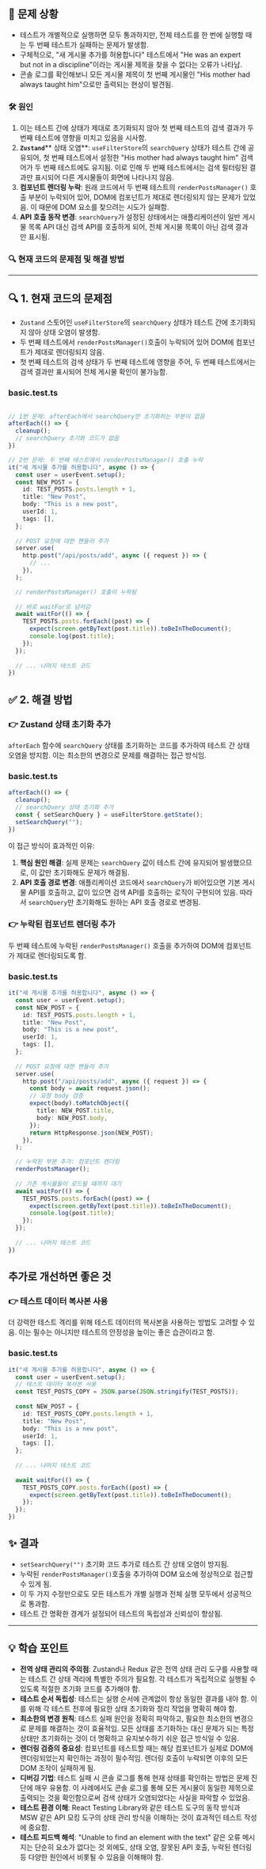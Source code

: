 ## 🚨 문제 상황<br>  
* 테스트가 개별적으로 실행하면 모두 통과하지만, 전체 테스트를 한 번에 실행할 때는 두 번째 테스트가 실패하는 문제가 발생함.  
* 구체적으로, "새 게시물 추가를 허용합니다" 테스트에서 "He was an expert but not in a discipline"이라는 게시물 제목을 찾을 수 없다는 오류가 나타남.  
* 콘솔 로그를 확인해보니 모든 게시물 제목이 첫 번째 게시물인 "His mother had always taught him"으로만 출력되는 현상이 발견됨.  
  
### **🛠 원인**<br>  
1. 이는 테스트 간에 상태가 제대로 초기화되지 않아 첫 번째 테스트의 검색 결과가 두 번째 테스트에 영향을 미치고 있음을 시사함.  
1. **`Zustand`**** 상태 오염**: `useFilterStore`의 `searchQuery` 상태가 테스트 간에 공유되어, 첫 번째 테스트에서 설정한 "His mother had always taught him" 검색어가 두 번째 테스트에도 유지됨. 이로 인해 두 번째 테스트에서는 검색 필터링된 결과만 표시되어 다른 게시물들이 화면에 나타나지 않음.  
1. **컴포넌트 렌더링 누락**: 원래 코드에서 두 번째 테스트의 `renderPostsManager()` 호출 부분이 누락되어 있어, DOM에 컴포넌트가 제대로 렌더링되지 않는 문제가 있었음. 이 때문에 DOM 요소를 찾으려는 시도가 실패함.  
1. **API 호출 동작 변경**: `searchQuery`가 설정된 상태에서는 애플리케이션이 일반 게시물 목록 API 대신 검색 API를 호출하게 되어, 전체 게시물 목록이 아닌 검색 결과만 표시됨.  
  
### **🔍 현재 코드의 문제점 및 해결 방법**<br>  
---  
## **🔍 1. 현재 코드의 문제점**<br>  
* `Zustand` 스토어인 `useFilterStore`의 `searchQuery` 상태가 테스트 간에 초기화되지 않아 상태 오염이 발생함.  
* 두 번째 테스트에서 `renderPostsManager()`호출이 누락되어 있어 DOM에 컴포넌트가 제대로 렌더링되지 않음.  
* 첫 번째 테스트의 검색 상태가 두 번째 테스트에 영향을 주어, 두 번째 테스트에서는 검색 결과만 표시되어 전체 게시물 확인이 불가능함.  
### **basic.test.ts**<br>  
```typescript  

// 1번 문제: afterEach에서 searchQuery만 초기화하는 부분이 없음
afterEach(() => {
  cleanup();
  // searchQuery 초기화 코드가 없음
})

// 2번 문제: 두 번째 테스트에서 renderPostsManager() 호출 누락
it("새 게시물 추가를 허용합니다", async () => {
  const user = userEvent.setup();
  const NEW_POST = {
    id: TEST_POSTS.posts.length + 1,
    title: "New Post",
    body: "This is a new post",
    userId: 1,
    tags: [],
  };
  
  // POST 요청에 대한 핸들러 추가
  server.use(
    http.post("/api/posts/add", async ({ request }) => {
      // ...
    }),
  );

  // renderPostsManager() 호출이 누락됨
  
  // 바로 waitFor로 넘어감
  await waitFor(() => {
    TEST_POSTS.posts.forEach((post) => {
      expect(screen.getByText(post.title)).toBeInTheDocument();
      console.log(post.title);
    });
  });
  
  // ... 나머지 테스트 코드
})  
```  
  
  
## **✅ 2. 해결 방법**<br>  
### **👉 Zustand 상태 초기화 추가**<br>  
`afterEach` 함수에 `searchQuery` 상태를 초기화하는 코드를 추가하여 테스트 간 상태 오염을 방지함. 이는 최소한의 변경으로 문제를 해결하는 접근 방식임.  
### **basic.test.ts**<br>  
```typescript  
afterEach(() => {
  cleanup();
  // searchQuery 상태 초기화 추가
  const { setSearchQuery } = useFilterStore.getState();
  setSearchQuery("");
})  
```  
이 접근 방식이 효과적인 이유:  
1. **핵심 원인 해결**: 실제 문제는 `searchQuery` 값이 테스트 간에 유지되어 발생했으므로, 이 값만 초기화해도 문제가 해결됨.  
1.  **API 호출 경로 변경**: 애플리케이션 코드에서 `searchQuery`가 비어있으면 기본 게시물 API를 호출하고, 값이 있으면 검색 API를 호출하는 로직이 구현되어 있음. 따라서 `searchQuery`만 초기화해도 원하는 API 호출 경로로 변경됨.  
  
### **👉 누락된 컴포넌트 렌더링 추가**<br>  
두 번째 테스트에 누락된 `renderPostsManager()` 호출을 추가하여 DOM에 컴포넌트가 제대로 렌더링되도록 함.  
### **basic.test.ts**<br>  
```typescript  
it("새 게시물 추가를 허용합니다", async () => {
  const user = userEvent.setup();
  const NEW_POST = {
    id: TEST_POSTS.posts.length + 1,
    title: "New Post",
    body: "This is a new post",
    userId: 1,
    tags: [],
  };
  
  // POST 요청에 대한 핸들러 추가
  server.use(
    http.post("/api/posts/add", async ({ request }) => {
      const body = await request.json();
      // 요청 body 검증
      expect(body).toMatchObject({
        title: NEW_POST.title,
        body: NEW_POST.body,
      });
      return HttpResponse.json(NEW_POST);
    }),
  );

  // 누락된 부분 추가: 컴포넌트 렌더링
  renderPostsManager();
  
  // 기존 게시물들이 로드될 때까지 대기
  await waitFor(() => {
    TEST_POSTS.posts.forEach((post) => {
      expect(screen.getByText(post.title)).toBeInTheDocument();
      console.log(post.title);
    });
  });
  
  // ... 나머지 테스트 코드
})  
```  
  
## 추가로 개선하면 좋은 것<br>  
### **👉 테스트 데이터 복사본 사용**<br>  
더 강력한 테스트 격리를 위해 테스트 데이터의 복사본을 사용하는 방법도 고려할 수 있음. 이는 필수는 아니지만 테스트의 안정성을 높이는 좋은 습관이라고 함.  
  
### **basic.test.ts**<br>  
```typescript  
it("새 게시물 추가를 허용합니다", async () => {
  const user = userEvent.setup();
  // 테스트 데이터 복사본 사용
  const TEST_POSTS_COPY = JSON.parse(JSON.stringify(TEST_POSTS));
  
  const NEW_POST = {
    id: TEST_POSTS_COPY.posts.length + 1,
    title: "New Post",
    body: "This is a new post",
    userId: 1,
    tags: [],
  };
  
  // ... 나머지 테스트 코드
  
  await waitFor(() => {
    TEST_POSTS_COPY.posts.forEach((post) => {
      expect(screen.getByText(post.title)).toBeInTheDocument();
    });
  });
})  
```  
  
## ✨ **결과**<br>  
* `setSearchQuery("")` 초기화 코드 추가로 테스트 간 상태 오염이 방지됨.  
* 누락된 `renderPostsManager()`호출을 추가하여 DOM 요소에 정상적으로 접근할 수 있게 됨.  
* 이 두 가지 수정만으로도 모든 테스트가 개별 실행과 전체 실행 모두에서 성공적으로 통과함.  
* 테스트 간 명확한 경계가 설정되어 테스트의 독립성과 신뢰성이 향상됨.  
  
---  
## 💡 **학습 포인트**<br>  
* **전역 상태 관리의 주의점**: Zustand나 Redux 같은 전역 상태 관리 도구를 사용할 때는 테스트 간 상태 격리에 특별한 주의가 필요함. 각 테스트가 독립적으로 실행될 수 있도록 적절한 초기화 코드를 추가해야 함.  
* **테스트 순서 독립성**: 테스트는 실행 순서에 관계없이 항상 동일한 결과를 내야 함. 이를 위해 각 테스트 전후에 필요한 상태 초기화와 정리 작업을 명확히 해야 함.  
* **최소한의 변경 원칙**: 테스트 실패 원인을 정확히 파악하고, 필요한 최소한의 변경으로 문제를 해결하는 것이 효율적임. 모든 상태를 초기화하는 대신 문제가 되는 특정 상태만 초기화하는 것이 더 명확하고 유지보수하기 쉬운 접근 방식일 수 있음.  
* **렌더링 검증의 중요성**: 컴포넌트를 테스트할 때는 해당 컴포넌트가 실제로 DOM에 렌더링되었는지 확인하는 과정이 필수적임. 렌더링 호출이 누락되면 이후의 모든 DOM 조작이 실패하게 됨.  
* **디버깅 기법**: 테스트 실패 시 콘솔 로그를 통해 현재 상태를 확인하는 방법은 문제 진단에 매우 유용함. 이 사례에서도 콘솔 로그를 통해 모든 게시물이 동일한 제목으로 출력되는 것을 확인함으로써 검색 상태가 오염되었다는 사실을 파악할 수 있었음.  
* **테스트 환경 이해**: React Testing Library와 같은 테스트 도구의 동작 방식과 MSW 같은 API 모킹 도구의 상태 관리 방식을 이해하는 것이 효과적인 테스트 작성에 중요함.  
* **테스트 피드백 해석**: "Unable to find an element with the text" 같은 오류 메시지는 단순히 요소가 없다는 것 외에도, 상태 오염, 잘못된 API 호출, 누락된 렌더링 등 다양한 원인에서 비롯될 수 있음을 이해해야 함.  
  
  
